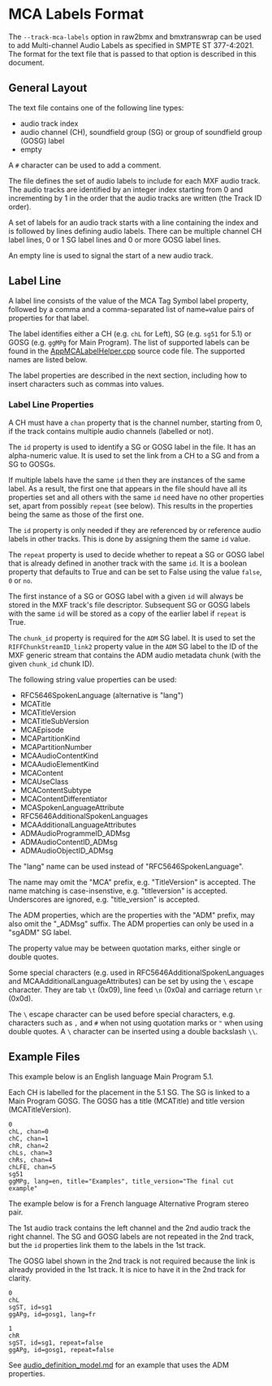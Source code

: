 # MCA Labels Format

The `--track-mca-labels` option in raw2bmx and bmxtranswrap can be used to add Multi-channel Audio Labels as specified in SMPTE ST 377-4:2021. The format for the text file that is passed to that option is described in this document.

## General Layout

The text file contains one of the following line types:

- audio track index
- audio channel (CH), soundfield group (SG) or group of soundfield group (GOSG) label
- empty

A `#` character can be used to add a comment.

The file defines the set of audio labels to include for each MXF audio track. The audio tracks are identified by an integer index starting from 0 and incrementing by 1 in the order that the audio tracks are written (the Track ID order).

A set of labels for an audio track starts with a line containing the index and is followed by lines defining audio labels. There can be multiple channel CH label lines, 0 or 1 SG label lines and 0 or more GOSG label lines.

An empty line is used to signal the start of a new audio track.

## Label Line

 A label line consists of the value of the MCA Tag Symbol label property, followed by a comma and a comma-separated list of name`=`value pairs of properties for that label.

 The label identifies either a CH (e.g. `chL` for Left), SG (e.g. `sg51` for 5.1) or GOSG (e.g. `ggMPg` for Main Program). The list of supported labels can be found in the [AppMCALabelHelper.cpp](../src/apps/AppMCALabelHelper.cpp) source code file. The supported names are listed below.

 The label properties are described in the next section, including how to insert characters such as commas into values.

### Label Line Properties

A CH must have a `chan` property that is the channel number, starting from 0, if the track contains multiple audio channels (labelled or not).

The `id` property is used to identify a SG or GOSG label in the file. It has an alpha-numeric value. It is used to set the link from a CH to a SG and from a SG to GOSGs.

If multiple labels have the same `id` then they are instances of the same label. As a result, the first one that appears in the file should have all its properties set and all others with the same `id` need have no other properties set, apart from possibly `repeat` (see below). This results in the properties being the same as those of the first one.

The `id` property is only needed if they are referenced by or reference audio labels in other tracks. This is done by assigning them the same `id` value.

The `repeat` property is used to decide whether to repeat a SG or GOSG label that is already defined in another track with the same `id`. It is a boolean property that defaults to True and can be set to False using the value `false`, `0` or `no`.

The first instance of a SG or GOSG label with a given `id` will always be stored in the MXF track's file descriptor. Subsequent SG or GOSG labels with the same `id` will be stored as a copy of the earlier label if `repeat` is True.

The `chunk_id` property is required for the `ADM` SG label. It is used to set the `RIFFChunkStreamID_link2` property value in the `ADM` SG label to the ID of the MXF generic stream that contains the ADM audio metadata chunk (with the given `chunk_id` chunk ID).

The following string value properties can be used:

- RFC5646SpokenLanguage (alternative is "lang")
- MCATitle
- MCATitleVersion
- MCATitleSubVersion
- MCAEpisode
- MCAPartitionKind
- MCAPartitionNumber
- MCAAudioContentKind
- MCAAudioElementKind
- MCAContent
- MCAUseClass
- MCAContentSubtype
- MCAContentDifferentiator
- MCASpokenLanguageAttribute
- RFC5646AdditionalSpokenLanguages
- MCAAdditionalLanguageAttributes
- ADMAudioProgrammeID_ADMsg
- ADMAudioContentID_ADMsg
- ADMAudioObjectID_ADMsg

The "lang" name can be used instead of "RFC5646SpokenLanguage".

The name may omit the "MCA" prefix, e.g. "TitleVersion" is accepted. The name matching is case-insenstive, e.g. "titleversion" is accepted. Underscores are ignored, e.g. "title_version" is accepted.

The ADM properties, which are the properties with the "ADM" prefix, may also omit the "_ADMsg" suffix. The ADM properties can only be used in a "sgADM" SG label.

The property value may be between quotation marks, either single or double quotes.

Some special characters (e.g. used in RFC5646AdditionalSpokenLanguages and MCAAdditionalLanguageAttributes) can be set by using the `\` escape character. They are tab `\t` (0x09), line feed `\n` (0x0a) and carriage return `\r` (0x0d).

The `\` escape character can be used before special characters, e.g. characters such as `,` and `#` when not using quotation marks or `"` when using double quotes. A `\` character can be inserted using a double backslash `\\`.

## Example Files

This example below is an English language Main Program 5.1.

Each CH is labelled for the placement in the 5.1 SG. The SG is linked to a Main Program GOSG. The GOSG has a title (MCATitle) and title version (MCATitleVersion).

```text
0
chL, chan=0
chC, chan=1
chR, chan=2
chLs, chan=3
chRs, chan=4
chLFE, chan=5
sg51
ggMPg, lang=en, title="Examples", title_version="The final cut example"
```

The example below is for a French language Alternative Program stereo pair.

The 1st audio track contains the left channel and the 2nd audio track the right channel. The SG and GOSG labels are not repeated in the 2nd track, but the `id` properties link them to the labels in the 1st track.

The GOSG label shown in the 2nd track is not required because the link is already provided in the 1st track. It is nice to have it in the 2nd track for clarity.

```text
0
chL
sgST, id=sg1
ggAPg, id=gosg1, lang=fr

1
chR
sgST, id=sg1, repeat=false
ggAPg, id=gosg1, repeat=false
```

See [audio_definition_model.md](./audio_definition_model.md#add-adm-mca-labels-to-mxfadm) for an example that uses the ADM properties.
